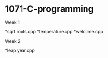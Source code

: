 # 1071-C-programming
 
Week 1

*sqrt roots.cpp
*temperature.cpp
*welcome.cpp

Week 2

*leap year.cpp
